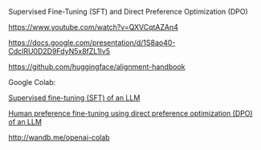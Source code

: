 Supervised Fine-Tuning (SFT) and Direct Preference Optimization (DPO)  

https://www.youtube.com/watch?v=QXVCqtAZAn4  

https://docs.google.com/presentation/d/1S8ao40-CdclRU0D2D9FdyN5x8fZL1Iv5  

https://github.com/huggingface/alignment-handbook  

Google Colab:  

<a href="https://colab.research.google.com/drive/1WNSVtM82oknmzL1QrJlNu--yNaWbp6o9">Supervised fine-tuning (SFT) of an LLM  

<a href="https://colab.research.google.com/drive/1mWiOFBy3zY6OdINEvHN9EPoQ_VIvfFKw">Human preference fine-tuning using direct preference optimization (DPO) of an LLM</a>  

http://wandb.me/openai-colab  
